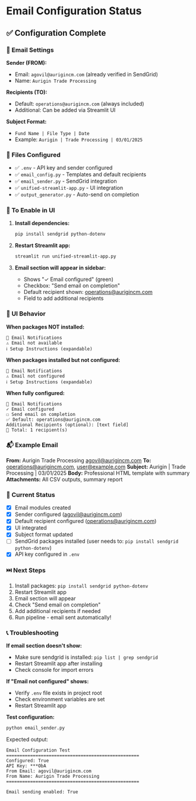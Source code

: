 # Email Configuration Status

## ✅ Configuration Complete

### 📧 Email Settings

**Sender (FROM):**
- Email: `agovil@aurigincm.com` (already verified in SendGrid)
- Name: `Aurigin Trade Processing`

**Recipients (TO):**
- Default: `operations@aurigincm.com` (always included)
- Additional: Can be added via Streamlit UI

**Subject Format:**
- `Fund Name | File Type | Date`
- Example: `Aurigin | Trade Processing | 03/01/2025`

### 📁 Files Configured

- ✅ `.env` - API key and sender configured
- ✅ `email_config.py` - Templates and default recipients
- ✅ `email_sender.py` - SendGrid integration
- ✅ `unified-streamlit-app.py` - UI integration
- ✅ `output_generator.py` - Auto-send on completion

### 🚀 To Enable in UI

1. **Install dependencies:**
   ```bash
   pip install sendgrid python-dotenv
   ```

2. **Restart Streamlit app:**
   ```bash
   streamlit run unified-streamlit-app.py
   ```

3. **Email section will appear in sidebar:**
   - Shows "✓ Email configured" (green)
   - Checkbox: "Send email on completion"
   - Default recipient shown: operations@aurigincm.com
   - Field to add additional recipients

### 🎯 UI Behavior

**When packages NOT installed:**
```
📧 Email Notifications
⚠️ Email not available
ℹ️ Setup Instructions (expandable)
```

**When packages installed but not configured:**
```
📧 Email Notifications
⚠️ Email not configured
ℹ️ Setup Instructions (expandable)
```

**When fully configured:**
```
📧 Email Notifications
✓ Email configured
☐ Send email on completion
✅ Default: operations@aurigincm.com
Additional Recipients (optional): [text field]
📧 Total: 1 recipient(s)
```

### 📬 Example Email

**From:** Aurigin Trade Processing <agovil@aurigincm.com>
**To:** operations@aurigincm.com, user@example.com
**Subject:** Aurigin | Trade Processing | 03/01/2025
**Body:** Professional HTML template with summary
**Attachments:** All CSV outputs, summary report

### 🔧 Current Status

- [x] Email modules created
- [x] Sender configured (agovil@aurigincm.com)
- [x] Default recipient configured (operations@aurigincm.com)
- [x] UI integrated
- [x] Subject format updated
- [ ] SendGrid packages installed (user needs to: `pip install sendgrid python-dotenv`)
- [x] API key configured in `.env`

### ⏭️ Next Steps

1. Install packages: `pip install sendgrid python-dotenv`
2. Restart Streamlit app
3. Email section will appear
4. Check "Send email on completion"
5. Add additional recipients if needed
6. Run pipeline - email sent automatically!

### 📞 Troubleshooting

**If email section doesn't show:**
- Make sure sendgrid is installed: `pip list | grep sendgrid`
- Restart Streamlit app after installing
- Check console for import errors

**If "Email not configured" shows:**
- Verify `.env` file exists in project root
- Check environment variables are set
- Restart Streamlit app

**Test configuration:**
```bash
python email_sender.py
```

Expected output:
```
Email Configuration Test
==================================================
Configured: True
API Key: ***ObA
From Email: agovil@aurigincm.com
From Name: Aurigin Trade Processing
==================================================

Email sending enabled: True
```
